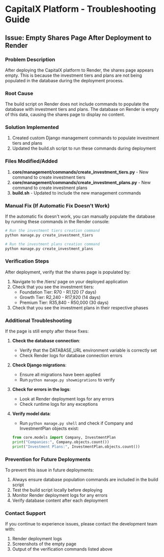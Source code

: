 # CapitalX Platform - Troubleshooting Guide

## Issue: Empty Shares Page After Deployment to Render

### Problem Description
After deploying the CapitalX platform to Render, the shares page appears empty. This is because the investment tiers and plans are not being populated in the database during the deployment process.

### Root Cause
The build script on Render does not include commands to populate the database with investment tiers and plans. The database on Render is empty of this data, causing the shares page to display no content.

### Solution Implemented
1. Created custom Django management commands to populate investment tiers and plans
2. Updated the build.sh script to run these commands during deployment

### Files Modified/Added

1. **core/management/commands/create_investment_tiers.py** - New command to create investment tiers
2. **core/management/commands/create_investment_plans.py** - New command to create investment plans
3. **build.sh** - Updated to include the new management commands

### Manual Fix (If Automatic Fix Doesn't Work)

If the automatic fix doesn't work, you can manually populate the database by running these commands in the Render console:

```bash
# Run the investment tiers creation command
python manage.py create_investment_tiers

# Run the investment plans creation command
python manage.py create_investment_plans
```

### Verification Steps

After deployment, verify that the shares page is populated by:

1. Navigate to the /tiers/ page on your deployed application
2. Check that you see the investment tiers:
   - Foundation Tier: R70 - R1,120 (7 days)
   - Growth Tier: R2,240 - R17,920 (14 days)
   - Premium Tier: R35,840 - R50,000 (30 days)
3. Check that you see the investment plans in their respective phases

### Additional Troubleshooting

If the page is still empty after these fixes:

1. **Check the database connection**:
   - Verify that the DATABASE_URL environment variable is correctly set
   - Check Render logs for database connection errors

2. **Check Django migrations**:
   - Ensure all migrations have been applied
   - Run `python manage.py showmigrations` to verify

3. **Check for errors in the logs**:
   - Look at Render deployment logs for any errors
   - Check runtime logs for any exceptions

4. **Verify model data**:
   - Run `python manage.py shell` and check if Company and InvestmentPlan objects exist:
   ```python
   from core.models import Company, InvestmentPlan
   print("Companies:", Company.objects.count())
   print("Investment Plans:", InvestmentPlan.objects.count())
   ```

### Prevention for Future Deployments

To prevent this issue in future deployments:

1. Always ensure database population commands are included in the build script
2. Test the build script locally before deploying
3. Monitor Render deployment logs for any errors
4. Verify database content after each deployment

### Contact Support

If you continue to experience issues, please contact the development team with:
1. Render deployment logs
2. Screenshots of the empty page
3. Output of the verification commands listed above